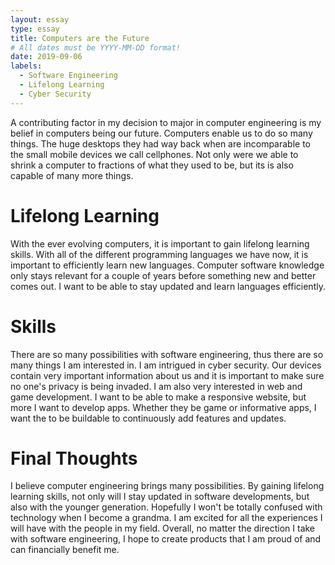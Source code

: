 ```yaml
---
layout: essay
type: essay
title: Computers are the Future
# All dates must be YYYY-MM-DD format!
date: 2019-09-06
labels:
  - Software Engineering
  - Lifelong Learning 
  - Cyber Security
---
```


A contributing factor in my decision to major in computer engineering is my belief in computers being our future. Computers enable us to do so many things. The huge desktops they had way back when are incomparable to the small mobile devices we call cellphones. Not only were we able to shrink a computer to fractions of what they used to be, but its is also capable of many more things. 

# Lifelong Learning 
With the ever evolving computers, it is important to gain lifelong learning skills. With all of the different programming languages we have now, it is important to efficiently learn new languages. Computer software knowledge only stays relevant for a couple of years before something new and better comes out. I want to be able to stay updated and learn languages efficiently.

# Skills
There are so many possibilities with software engineering, thus there are so many things I am interested in. I am intrigued in cyber security. Our devices contain very important information about us and it is important to make sure no one's privacy is being invaded. I am also very interested in web and game development. I want to be able to make a responsive website, but more I want to develop apps. Whether they be game or informative apps, I want the to be buildable to continuously add features and updates. 

# Final Thoughts 
I believe computer engineering brings many possibilities. By gaining lifelong learning skills, not only will I stay updated in software developments, but also with the younger generation. Hopefully I won't be totally confused with technology when I become a grandma. I am excited for all the experiences I will have with the people in my field. Overall, no matter the direction I take with software engineering, I hope to create products that I am proud of and can financially benefit me.

